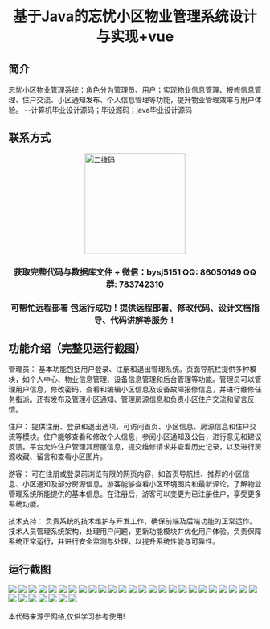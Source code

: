 <p><h1 align="center">基于Java的忘忧小区物业管理系统设计与实现+vue</h1></p>

## 简介
忘忧小区物业管理系统：角色分为管理员、用户；实现物业信息管理、报修信息管理、住户交流、小区通知发布、个人信息管理等功能，提升物业管理效率与用户体验。    --计算机毕业设计源码；毕设源码；java毕业设计源码


## 联系方式
<img src="https://bs-1329754181.cos.ap-shanghai.myqcloud.com/wx.jpg" alt="二维码" style="display: block; margin: 0 auto;" width="200px">
<p><h3 align="center">获取完整代码与数据库文件 + 微信：bysj5151 QQ: 86050149 QQ群: 783742310</h3></p>
<p><h3 align="center">可帮忙远程部署 包运行成功！提供远程部署、修改代码、设计文档指导、代码讲解等服务！</h3></p>

## 功能介绍（完整见运行截图）
管理员： 基本功能包括用户登录、注册和退出管理系统。页面导航栏提供多种模块，如个人中心、物业信息管理、设备信息管理和后台管理等功能。管理员可以管理用户信息，修改密码，查看和编辑小区信息及设备故障报修信息，并进行维修任务指派。还有发布及管理小区通知、管理房源信息和负责小区住户交流和留言反馈。

住户： 提供注册、登录和退出选项，可访问首页、小区信息、房源信息和住户交流等模块。住户能够查看和修改个人信息，参阅小区通知及公告，进行意见和建议反馈。平台允许住户管理其房屋信息，提交维修请求并查看历史记录，以及进行房源收藏、留言和查看小区图片。

游客： 可在注册或登录前浏览有限的网页内容，如首页导航栏、推荐的小区信息、小区通知及部分房源信息。游客能够查看小区环境图片和最新评论，了解物业管理系统所能提供的基本信息。在注册后，游客可以变更为已注册住户，享受更多系统功能。

技术支持： 负责系统的技术维护与开发工作，确保前端及后端功能的正常运作。技术人员管理系统架构，处理用户问题，更新功能模块并优化用户体验。负责保障系统正常运行，并进行安全监测与处理，以提升系统性能与可靠性。


## 运行截图
![](https://bs-1329754181.cos.ap-shanghai.myqcloud.com/ssm/ForgetfulCommunityPropertyManagementSystem/img/001.jpg)
![](https://bs-1329754181.cos.ap-shanghai.myqcloud.com/ssm/ForgetfulCommunityPropertyManagementSystem/img/002.jpg)
![](https://bs-1329754181.cos.ap-shanghai.myqcloud.com/ssm/ForgetfulCommunityPropertyManagementSystem/img/003.jpg)
![](https://bs-1329754181.cos.ap-shanghai.myqcloud.com/ssm/ForgetfulCommunityPropertyManagementSystem/img/004.jpg)
![](https://bs-1329754181.cos.ap-shanghai.myqcloud.com/ssm/ForgetfulCommunityPropertyManagementSystem/img/005.jpg)
![](https://bs-1329754181.cos.ap-shanghai.myqcloud.com/ssm/ForgetfulCommunityPropertyManagementSystem/img/006.jpg)
![](https://bs-1329754181.cos.ap-shanghai.myqcloud.com/ssm/ForgetfulCommunityPropertyManagementSystem/img/007.jpg)
![](https://bs-1329754181.cos.ap-shanghai.myqcloud.com/ssm/ForgetfulCommunityPropertyManagementSystem/img/008.jpg)
![](https://bs-1329754181.cos.ap-shanghai.myqcloud.com/ssm/ForgetfulCommunityPropertyManagementSystem/img/009.jpg)
![](https://bs-1329754181.cos.ap-shanghai.myqcloud.com/ssm/ForgetfulCommunityPropertyManagementSystem/img/010.jpg)
![](https://bs-1329754181.cos.ap-shanghai.myqcloud.com/ssm/ForgetfulCommunityPropertyManagementSystem/img/011.jpg)
![](https://bs-1329754181.cos.ap-shanghai.myqcloud.com/ssm/ForgetfulCommunityPropertyManagementSystem/img/012.jpg)
![](https://bs-1329754181.cos.ap-shanghai.myqcloud.com/ssm/ForgetfulCommunityPropertyManagementSystem/img/013.jpg)
![](https://bs-1329754181.cos.ap-shanghai.myqcloud.com/ssm/ForgetfulCommunityPropertyManagementSystem/img/014.jpg)
![](https://bs-1329754181.cos.ap-shanghai.myqcloud.com/ssm/ForgetfulCommunityPropertyManagementSystem/img/015.jpg)
![](https://bs-1329754181.cos.ap-shanghai.myqcloud.com/ssm/ForgetfulCommunityPropertyManagementSystem/img/016.jpg)
![](https://bs-1329754181.cos.ap-shanghai.myqcloud.com/ssm/ForgetfulCommunityPropertyManagementSystem/img/017.jpg)
![](https://bs-1329754181.cos.ap-shanghai.myqcloud.com/ssm/ForgetfulCommunityPropertyManagementSystem/img/018.jpg)
![](https://bs-1329754181.cos.ap-shanghai.myqcloud.com/ssm/ForgetfulCommunityPropertyManagementSystem/img/019.jpg)
![](https://bs-1329754181.cos.ap-shanghai.myqcloud.com/ssm/ForgetfulCommunityPropertyManagementSystem/img/020.jpg)
![](https://bs-1329754181.cos.ap-shanghai.myqcloud.com/ssm/ForgetfulCommunityPropertyManagementSystem/img/021.jpg)
![](https://bs-1329754181.cos.ap-shanghai.myqcloud.com/ssm/ForgetfulCommunityPropertyManagementSystem/img/022.jpg)
![](https://bs-1329754181.cos.ap-shanghai.myqcloud.com/ssm/ForgetfulCommunityPropertyManagementSystem/img/023.jpg)
![](https://bs-1329754181.cos.ap-shanghai.myqcloud.com/ssm/ForgetfulCommunityPropertyManagementSystem/img/024.jpg)
![](https://bs-1329754181.cos.ap-shanghai.myqcloud.com/ssm/ForgetfulCommunityPropertyManagementSystem/img/025.jpg)
![](https://bs-1329754181.cos.ap-shanghai.myqcloud.com/ssm/ForgetfulCommunityPropertyManagementSystem/img/026.jpg)
![](https://bs-1329754181.cos.ap-shanghai.myqcloud.com/ssm/ForgetfulCommunityPropertyManagementSystem/img/027.jpg)
![](https://bs-1329754181.cos.ap-shanghai.myqcloud.com/ssm/ForgetfulCommunityPropertyManagementSystem/img/028.jpg)
![](https://bs-1329754181.cos.ap-shanghai.myqcloud.com/ssm/ForgetfulCommunityPropertyManagementSystem/img/029.jpg)
![](https://bs-1329754181.cos.ap-shanghai.myqcloud.com/ssm/ForgetfulCommunityPropertyManagementSystem/img/030.jpg)
![](https://bs-1329754181.cos.ap-shanghai.myqcloud.com/ssm/ForgetfulCommunityPropertyManagementSystem/img/031.jpg)
![](https://bs-1329754181.cos.ap-shanghai.myqcloud.com/ssm/ForgetfulCommunityPropertyManagementSystem/img/032.jpg)

<p>本代码来源于网络,仅供学习参考使用!</p>
